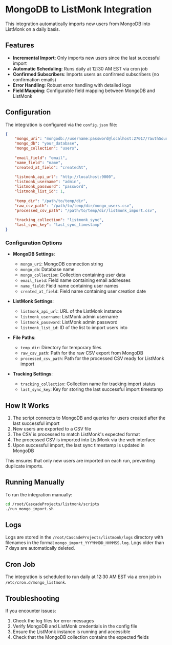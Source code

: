 # MongoDB to ListMonk Integration

This integration automatically imports new users from MongoDB into ListMonk on a daily basis.

## Features

- **Incremental Import**: Only imports new users since the last successful import
- **Automatic Scheduling**: Runs daily at 12:30 AM EST via cron job
- **Confirmed Subscribers**: Imports users as confirmed subscribers (no confirmation emails)
- **Error Handling**: Robust error handling with detailed logs
- **Field Mapping**: Configurable field mapping between MongoDB and ListMonk

## Configuration

The integration is configured via the `config.json` file:

```json
{
    "mongo_uri": "mongodb://username:password@localhost:27017/?authSource=admin",
    "mongo_db": "your_database",
    "mongo_collection": "users",
    
    "email_field": "email",
    "name_field": "name",
    "created_at_field": "createdAt",
    
    "listmonk_api_url": "http://localhost:9000",
    "listmonk_username": "admin",
    "listmonk_password": "password",
    "listmonk_list_id": 1,
    
    "temp_dir": "/path/to/temp/dir",
    "raw_csv_path": "/path/to/temp/dir/mongo_users.csv",
    "processed_csv_path": "/path/to/temp/dir/listmonk_import.csv",
    
    "tracking_collection": "listmonk_sync",
    "last_sync_key": "last_sync_timestamp"
}
```

### Configuration Options

- **MongoDB Settings**:
  - `mongo_uri`: MongoDB connection string
  - `mongo_db`: Database name
  - `mongo_collection`: Collection containing user data
  - `email_field`: Field name containing email addresses
  - `name_field`: Field name containing user names
  - `created_at_field`: Field name containing user creation date

- **ListMonk Settings**:
  - `listmonk_api_url`: URL of the ListMonk instance
  - `listmonk_username`: ListMonk admin username
  - `listmonk_password`: ListMonk admin password
  - `listmonk_list_id`: ID of the list to import users into

- **File Paths**:
  - `temp_dir`: Directory for temporary files
  - `raw_csv_path`: Path for the raw CSV export from MongoDB
  - `processed_csv_path`: Path for the processed CSV ready for ListMonk import

- **Tracking Settings**:
  - `tracking_collection`: Collection name for tracking import status
  - `last_sync_key`: Key for storing the last successful import timestamp

## How It Works

1. The script connects to MongoDB and queries for users created after the last successful import
2. New users are exported to a CSV file
3. The CSV is processed to match ListMonk's expected format
4. The processed CSV is imported into ListMonk via the web interface
5. Upon successful import, the last sync timestamp is updated in MongoDB

This ensures that only new users are imported on each run, preventing duplicate imports.

## Running Manually

To run the integration manually:

```bash
cd /root/CascadeProjects/listmonk/scripts
./run_mongo_import.sh
```

## Logs

Logs are stored in the `/root/CascadeProjects/listmonk/logs` directory with filenames in the format `mongo_import_YYYYMMDD_HHMMSS.log`. Logs older than 7 days are automatically deleted.

## Cron Job

The integration is scheduled to run daily at 12:30 AM EST via a cron job in `/etc/cron.d/mongo_listmonk`.

## Troubleshooting

If you encounter issues:

1. Check the log files for error messages
2. Verify MongoDB and ListMonk credentials in the config file
3. Ensure the ListMonk instance is running and accessible
4. Check that the MongoDB collection contains the expected fields

